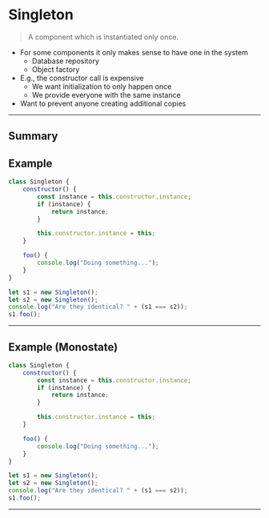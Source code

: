 # Singleton

> A component which is instantiated only once.

- For some components it only makes sense to have one in the system
  - Database repository
  - Object factory
- E.g., the constructor call is expensive
  - We want initialization to only happen once
  - We provide everyone with the same instance
- Want to prevent anyone creating additional copies

---

## Summary

## Example

```js
class Singleton {
	constructor() {
		const instance = this.constructor.instance;
		if (instance) {
			return instance;
		}

		this.constructor.instance = this;
	}

	foo() {
		console.log("Doing something...");
	}
}

let s1 = new Singleton();
let s2 = new Singleton();
console.log("Are they identical? " + (s1 === s2));
s1.foo();
```

---

## Example (Monostate)

```js
class Singleton {
	constructor() {
		const instance = this.constructor.instance;
		if (instance) {
			return instance;
		}

		this.constructor.instance = this;
	}

	foo() {
		console.log("Doing something...");
	}
}

let s1 = new Singleton();
let s2 = new Singleton();
console.log("Are they identical? " + (s1 === s2));
s1.foo();
```

---